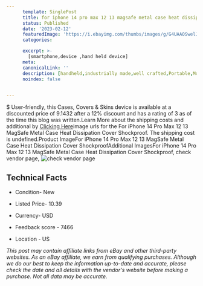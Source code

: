 ```yaml
---
      template: SinglePost
      title: for iphone 14 pro max 12 13 magsafe metal case heat dissipation cover shockproof
      status: Published
      date: '2023-02-12'
      featuredImage: 'https://i.ebayimg.com/thumbs/images/g/G4UAAOSwelJjV4HV/s-l225.jpg'
      categories: 

      excerpt: >-
        [smartphone,device ,hand held device]
      meta:
      canonicalLink: ''
      description: [handheld,industrially made,well crafted,Portable,Mobile,Compact,Convenient,Lightweight,Maneuverable,Man-portable,Miniature,Carriable,Hand-held,Light,Holdable,Transportable,Mobile device,Pocket-sized,On-the-go,Wireless,Cordless,Compact size,Convenient size, smartphone,device ,hand held device]
      noindex: false

        
---
```

$
    User-friendly, this Cases, Covers & Skins device is available at a discounted price of 9.1432 after a 12% discount and has a rating of 3 as of the time this blog was written.Learn More about the shipping costs and additional by [Clicking Here](https://www.ebay.com/itm/403979881965?hash=item5e0f13cded%3Ag%3AG4UAAOSwelJjV4HV&mkevt=1&mkcid=1&mkrid=711-53200-19255-0&campid=%253CePNCampaignId%253E&customid=%253CreferenceId%253E&toolid=10049)image urls for the For iPhone 14 Pro Max 12 13 MagSafe Metal Case Heat Dissipation Cover Shockproof. The shipping cost is undefined.Product ImageFor iPhone 14 Pro Max 12 13 MagSafe Metal Case Heat Dissipation Cover ShockproofAdditional ImagesFor iPhone 14 Pro Max 12 13 MagSafe Metal Case Heat Dissipation Cover Shockproof, check vendor page, ![check vendor page](https://origin-galleryplus.ebayimg.com/ws/web/403979881965_2_0_1/225x225.jpg,https://origin-galleryplus.ebayimg.com/ws/web/403979881965_3_0_1/225x225.jpg,https://origin-galleryplus.ebayimg.com/ws/web/403979881965_4_0_1/225x225.jpg,https://origin-galleryplus.ebayimg.com/ws/web/403979881965_5_0_1/225x225.jpg,https://origin-galleryplus.ebayimg.com/ws/web/403979881965_6_0_1/225x225.jpg,https://origin-galleryplus.ebayimg.com/ws/web/403979881965_7_0_1/225x225.jpg,https://origin-galleryplus.ebayimg.com/ws/web/403979881965_8_0_1/225x225.jpg,https://origin-galleryplus.ebayimg.com/ws/web/403979881965_9_0_1/225x225.jpg,https://origin-galleryplus.ebayimg.com/ws/web/403979881965_10_0_1/225x225.jpg,https://origin-galleryplus.ebayimg.com/ws/web/403979881965_11_0_1/225x225.jpg,https://origin-galleryplus.ebayimg.com/ws/web/403979881965_12_0_1/225x225.jpg)
    
    

 ## Technical Facts 



     
      

 - Condition- New 


      

 - Listed Price- 10.39 


      

 - Currency- USD 


      

 - Feedback score - 7466 


      

 - Location - US 


      
      

 *_This post may contain affiliate links from eBay and other third-party websites. As an eBay affiliate, we earn from qualifying purchases. Although we do our best to keep the information up-to-date and accurate, please check the date and all details with the vendor's website before making a purchase. Not all data may be accurate._*



    
    
    
    
    